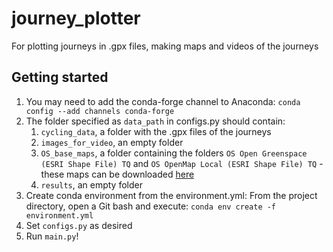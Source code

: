 # journey_plotter
For plotting journeys in .gpx files, making maps and videos of the journeys

## Getting started
1. You may need to add the conda-forge channel to Anaconda:
`conda config --add channels conda-forge` 
2. The folder specified as `data_path` in configs.py should contain:
    1. `cycling_data`, a folder with the .gpx files of the journeys
    2. `images_for_video`, an empty folder
    3. `OS_base_maps`, a folder containing the folders `OS Open Greenspace (ESRI Shape File) TQ` and `OS OpenMap Local (ESRI Shape File) TQ` - these maps can be downloaded [here](https://www.ordnancesurvey.co.uk/opendatadownload/products.html)
    4. `results`, an empty folder
3. Create conda environment from the environment.yml: From the project directory, open a Git bash and execute: `conda env create -f environment.yml`
4. Set `configs.py` as desired
5. Run `main.py`!